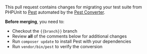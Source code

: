 This pull request contains changes for migrating your test suite from PHPUnit to [Pest](https://pestphp.com/) automated by the [Pest Converter](https://laravelshift.com/phpunit-to-pest-converter).

**Before merging**, you need to:

- Checkout the `{{branch}}` branch
- Review **all** of the comments below for additional changes
- Run `composer update` to install Pest with your dependencies
- Run `vendor/bin/pest` to verify the conversion
